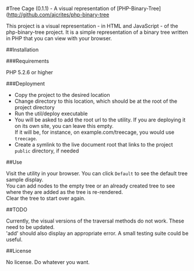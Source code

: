 #Tree Cage (0.1.1) - A visual representation of [PHP-Binary-Tree](http://github.com/ajcrites/php-binary-tree

This project is a visual representation - in HTML and JavaScript - of the php-binary-tree project.
It is a simple representation of a binary tree written in PHP that you can view with your browser.

##Installation

###Requirements

PHP 5.2.6 or higher

###Deployment
* Copy the project to the desired location
* Change directory to this location, which should be at the root of the project directory
* Run the util/deploy executable
 * You will be asked to add the root url to the utility.  If you are deploying it on its own site, you can leave this empty.  
 If it will be, for instance, on example.com/treecage, you would use `treecage`.
* Create a symlink to the live document root that links to the project `public` directory, if needed

##Use

Visit the utility in your browser.  You can click ```Default``` to see the default tree sample display.  
You can add nodes to the empty tree or an already created tree to see where they are added as the tree is re-rendered.  
Clear the tree to start over again.

##TODO

Currently, the visual versions of the traversal methods do not work.  These need to be updated.  
'add' should also display an appropriate error.
A small testing suite could be useful.

##License

No license.  Do whatever you want.
